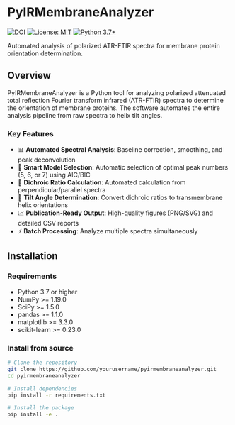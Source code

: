 # PyIRMembraneAnalyzer

[![DOI](https://zenodo.org/badge/DOI/10.5281/zenodo.16758554.svg)](https://doi.org/10.5281/zenodo.16758554)
[![License: MIT](https://img.shields.io/badge/License-MIT-yellow.svg)](https://opensource.org/licenses/MIT)
[![Python 3.7+](https://img.shields.io/badge/python-3.7+-blue.svg)](https://www.python.org/downloads/)

Automated analysis of polarized ATR-FTIR spectra for membrane protein orientation determination.

## Overview

PyIRMembraneAnalyzer is a Python tool for analyzing polarized attenuated total reflection Fourier transform infrared (ATR-FTIR) spectra to determine the orientation of membrane proteins. The software automates the entire analysis pipeline from raw spectra to helix tilt angles.

### Key Features

- 📊 **Automated Spectral Analysis**: Baseline correction, smoothing, and peak deconvolution
- 🔄 **Smart Model Selection**: Automatic selection of optimal peak numbers (5, 6, or 7) using AIC/BIC
- 📐 **Dichroic Ratio Calculation**: Automated calculation from perpendicular/parallel spectra  
- 🎯 **Tilt Angle Determination**: Convert dichroic ratios to transmembrane helix orientations
- 📈 **Publication-Ready Output**: High-quality figures (PNG/SVG) and detailed CSV reports
- ⚡ **Batch Processing**: Analyze multiple spectra simultaneously

## Installation

### Requirements

- Python 3.7 or higher
- NumPy >= 1.19.0
- SciPy >= 1.5.0
- pandas >= 1.1.0
- matplotlib >= 3.3.0
- scikit-learn >= 0.23.0

### Install from source

```bash
# Clone the repository
git clone https://github.com/yourusername/pyirmembraneanalyzer.git
cd pyirmembraneanalyzer

# Install dependencies
pip install -r requirements.txt

# Install the package
pip install -e .